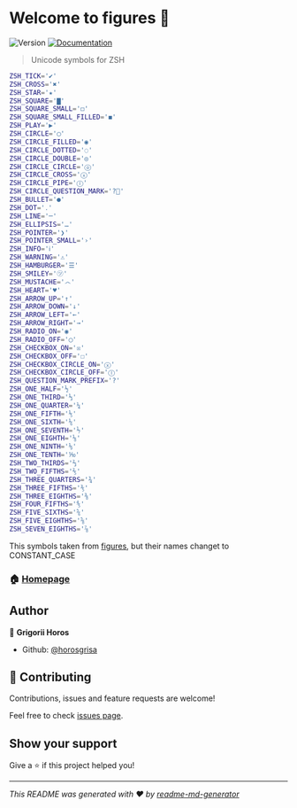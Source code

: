 # Welcome to figures 👋
![Version](https://img.shields.io/npm/v/figures.svg)
[![Documentation](https://img.shields.io/badge/documentation-yes-brightgreen.svg)](https://github.com/zpm-zsh/figures)

> Unicode symbols for ZSH

```bash
ZSH_TICK='✔'
ZSH_CROSS='✖'
ZSH_STAR='★'
ZSH_SQUARE='▇'
ZSH_SQUARE_SMALL='◻'
ZSH_SQUARE_SMALL_FILLED='◼'
ZSH_PLAY='▶'
ZSH_CIRCLE='◯'
ZSH_CIRCLE_FILLED='◉'
ZSH_CIRCLE_DOTTED='◌'
ZSH_CIRCLE_DOUBLE='◎'
ZSH_CIRCLE_CIRCLE='ⓞ'
ZSH_CIRCLE_CROSS='ⓧ'
ZSH_CIRCLE_PIPE='Ⓘ'
ZSH_CIRCLE_QUESTION_MARK='?⃝'
ZSH_BULLET='●'
ZSH_DOT='․'
ZSH_LINE='─'
ZSH_ELLIPSIS='…'
ZSH_POINTER='❯'
ZSH_POINTER_SMALL='›'
ZSH_INFO='ℹ'
ZSH_WARNING='⚠'
ZSH_HAMBURGER='☰'
ZSH_SMILEY='㋡'
ZSH_MUSTACHE='෴'
ZSH_HEART='♥'
ZSH_ARROW_UP='↑'
ZSH_ARROW_DOWN='↓'
ZSH_ARROW_LEFT='←'
ZSH_ARROW_RIGHT='→'
ZSH_RADIO_ON='◉'
ZSH_RADIO_OFF='◯'
ZSH_CHECKBOX_ON='☒'
ZSH_CHECKBOX_OFF='☐'
ZSH_CHECKBOX_CIRCLE_ON='ⓧ'
ZSH_CHECKBOX_CIRCLE_OFF='Ⓘ'
ZSH_QUESTION_MARK_PREFIX='?'
ZSH_ONE_HALF='½'
ZSH_ONE_THIRD='⅓'
ZSH_ONE_QUARTER='¼'
ZSH_ONE_FIFTH='⅕'
ZSH_ONE_SIXTH='⅙'
ZSH_ONE_SEVENTH='⅐'
ZSH_ONE_EIGHTH='⅛'
ZSH_ONE_NINTH='⅑'
ZSH_ONE_TENTH='⅒'
ZSH_TWO_THIRDS='⅔'
ZSH_TWO_FIFTHS='⅖'
ZSH_THREE_QUARTERS='¾'
ZSH_THREE_FIFTHS='⅗'
ZSH_THREE_EIGHTHS='⅜'
ZSH_FOUR_FIFTHS='⅘'
ZSH_FIVE_SIXTHS='⅚'
ZSH_FIVE_EIGHTHS='⅝'
ZSH_SEVEN_EIGHTHS='⅞'
```


This symbols taken from [figures](https://github.com/sindresorhus/figures),
but their names changet to CONSTANT_CASE

### 🏠 [Homepage](https://github.com/zpm-zsh/figures)

## Author

👤 **Grigorii Horos**

* Github: [@horosgrisa](https://github.com/horosgrisa)

## 🤝 Contributing

Contributions, issues and feature requests are welcome!

Feel free to check [issues page](https://github.com/zpm-zsh/figures/issues).

## Show your support

Give a ⭐️ if this project helped you!


***
_This README was generated with ❤️ by [readme-md-generator](https://github.com/kefranabg/readme-md-generator)_